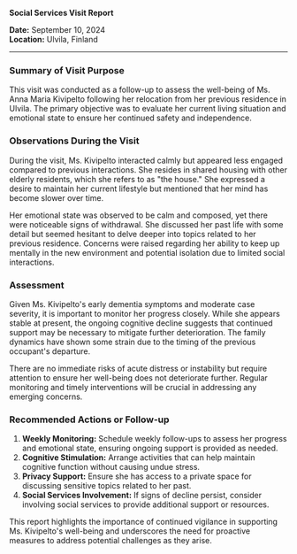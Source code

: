 

**Social Services Visit Report**

**Date:** September 10, 2024  
**Location:** Ulvila, Finland  

---

### **Summary of Visit Purpose**

This visit was conducted as a follow-up to assess the well-being of Ms. Anna Maria Kivipelto following her relocation from her previous residence in Ulvila. The primary objective was to evaluate her current living situation and emotional state to ensure her continued safety and independence.

### **Observations During the Visit**

During the visit, Ms. Kivipelto interacted calmly but appeared less engaged compared to previous interactions. She resides in shared housing with other elderly residents, which she refers to as "the house." She expressed a desire to maintain her current lifestyle but mentioned that her mind has become slower over time.

Her emotional state was observed to be calm and composed, yet there were noticeable signs of withdrawal. She discussed her past life with some detail but seemed hesitant to delve deeper into topics related to her previous residence. Concerns were raised regarding her ability to keep up mentally in the new environment and potential isolation due to limited social interactions.

### **Assessment**

Given Ms. Kivipelto's early dementia symptoms and moderate case severity, it is important to monitor her progress closely. While she appears stable at present, the ongoing cognitive decline suggests that continued support may be necessary to mitigate further deterioration. The family dynamics have shown some strain due to the timing of the previous occupant's departure.

There are no immediate risks of acute distress or instability but require attention to ensure her well-being does not deteriorate further. Regular monitoring and timely interventions will be crucial in addressing any emerging concerns.

### **Recommended Actions or Follow-up**

1. **Weekly Monitoring:** Schedule weekly follow-ups to assess her progress and emotional state, ensuring ongoing support is provided as needed.
2. **Cognitive Stimulation:** Arrange activities that can help maintain cognitive function without causing undue stress.
3. **Privacy Support:** Ensure she has access to a private space for discussing sensitive topics related to her past.
4. **Social Services Involvement:** If signs of decline persist, consider involving social services to provide additional support or resources.

This report highlights the importance of continued vigilance in supporting Ms. Kivipelto's well-being and underscores the need for proactive measures to address potential challenges as they arise.